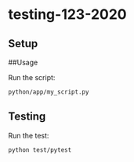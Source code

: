 # testing-123-2020

## Setup

##Usage

Run the script:

```sh
python/app/my_script.py
```


## Testing

Run the test:

```
python test/pytest
```